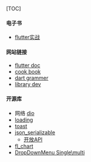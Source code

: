 [TOC]

#### 电子书

* [flutter实战](https://book.flutterchina.club)

#### 网站链接

* [flutter doc](https://flutter.dev)
* [cook book](https://flutter.dev/docs/cookbook)
* [dart grammer](https://dart.dev/samples)
* [library dev](https://dart.dev/guides/libraries/create-library-packages)

####  开源库

* 网络 [dio](https://pub.dev/packages/dio#examples)
* [loading](https://pub.dev/packages/flutter_spinkit)
* [toast](https://pub.dev/packages/fluttertoast)
* [json_serializable](https://pub.dev/packages/json_serializable)
  * [开放API](https://github.com/HackerNews/API)
* [fl_chart](https://pub.dev/packages/fl_chart)
* [DropDownMenu Single\multi](https://github.com/icemanbsi/searchable_dropdown)

